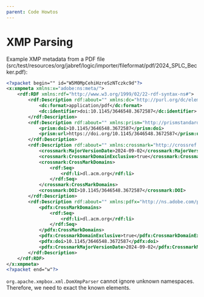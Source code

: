 ```yaml
---
parent: Code Howtos
---
```

# XMP Parsing

Example XMP metadata from a PDF file (src/test/resources/org/jabref/logic/importer/fileformat/pdf/2024_SPLC_Becker.pdf):

```xml
<?xpacket begin="﻿" id="W5M0MpCehiHzreSzNTczkc9d"?>
<x:xmpmeta xmlns:x="adobe:ns:meta/">
	<rdf:RDF xmlns:rdf="http://www.w3.org/1999/02/22-rdf-syntax-ns#">
		<rdf:Description rdf:about="" xmlns:dc="http://purl.org/dc/elements/1.1/">
			<dc:format>application/pdf</dc:format>
			<dc:identifier>doi:10.1145/3646548.3672587</dc:identifier>
		</rdf:Description>
		<rdf:Description rdf:about="" xmlns:prism="http://prismstandard.org/namespaces/basic/2.1/">
			<prism:doi>10.1145/3646548.3672587</prism:doi>
			<prism:url>https://doi.org/10.1145/3646548.3672587</prism:url>
		</rdf:Description>
		<rdf:Description rdf:about="" xmlns:crossmark="http://crossref.org/crossmark/1.0/">
			<crossmark:MajorVersionDate>2024-09-02</crossmark:MajorVersionDate>
			<crossmark:CrossmarkDomainExclusive>true</crossmark:CrossmarkDomainExclusive>
			<crossmark:CrossMarkDomains>
				<rdf:Seq>
					<rdf:li>dl.acm.org</rdf:li>
				</rdf:Seq>
			</crossmark:CrossMarkDomains>
			<crossmark:DOI>10.1145/3646548.3672587</crossmark:DOI>
		</rdf:Description>
		<rdf:Description rdf:about="" xmlns:pdfx="http://ns.adobe.com/pdfx/1.3/">
			<pdfx:CrossMarkDomains>
				<rdf:Seq>
					<rdf:li>dl.acm.org</rdf:li>
				</rdf:Seq>
			</pdfx:CrossMarkDomains>
			<pdfx:CrossmarkDomainExclusive>true</pdfx:CrossmarkDomainExclusive>
			<pdfx:doi>10.1145/3646548.3672587</pdfx:doi>
			<pdfx:CrossmarkMajorVersionDate>2024-09-02</pdfx:CrossmarkMajorVersionDate>
		</rdf:Description>
	</rdf:RDF>
</x:xmpmeta>
<?xpacket end="w"?>
```

`org.apache.xmpbox.xml.DomXmpParser` cannot ignore unknown namespaces. Therefore, we need to exact the known elements.

